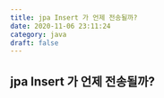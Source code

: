 ```yaml
---
title: jpa Insert 가 언제 전송될까?
date: 2020-11-06 23:11:24
category: java
draft: false
---
```


## jpa Insert 가 언제 전송될까?

